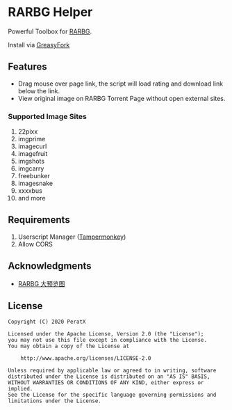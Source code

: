 # RARBG Helper

Powerful Toolbox for [RARBG](https://rarbgprx.org).

Install via [GreasyFork](https://greasyfork.org/en/scripts/396019-rarbg-helper)

## Features

 * Drag mouse over page link, the script will load rating and download link below the link.
 * View original image on RARBG Torrent Page without open external sites.

### Supported Image Sites

1. 22pixx
1. imgprime
1. imagecurl
1. imagefruit
1. imgshots
1. imgcarry
1. freebunker
1. imagesnake
1. xxxxbus
1. and more

## Requirements

1. Userscript Manager ([Tampermonkey](https://www.tampermonkey.net/))
1. Allow CORS

## Acknowledgments

 * [RARBG 大预览图](https://greasyfork.org/zh-CN/scripts/381736-rarbg-%E5%A4%A7%E9%A2%84%E8%A7%88%E5%9B%BE)

## License

    Copyright (C) 2020 PeratX
    
    Licensed under the Apache License, Version 2.0 (the "License");
    you may not use this file except in compliance with the License.
    You may obtain a copy of the License at
    
        http://www.apache.org/licenses/LICENSE-2.0
    
    Unless required by applicable law or agreed to in writing, software
    distributed under the License is distributed on an "AS IS" BASIS,
    WITHOUT WARRANTIES OR CONDITIONS OF ANY KIND, either express or implied.
    See the License for the specific language governing permissions and
    limitations under the License.
